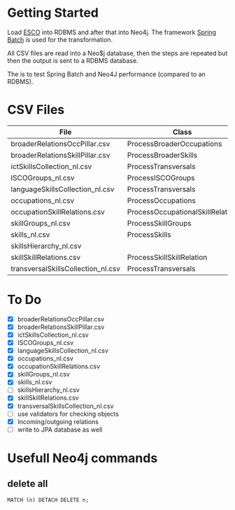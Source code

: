 # Getting Started

Load [ESCO](https://ec.europa.eu/esco/portal/) into RDBMS and after that into Neo4j.
The framework [Spring Batch](https://spring.io/projects/spring-batch) is used for the transformation.

All CSV files are read into a Neo$j database, then the steps are repeated but then the output is sent to
a RDBMS database.

The is to test Spring Batch and Neo4J performance (compared to an RDBMS).

# CSV Files

| File                               | Class                            |
|------------------------------------|----------------------------------|
| broaderRelationsOccPillar.csv      | ProcessBroaderOccupations        |
| broaderRelationsSkillPillar.csv    | ProcessBroaderSkills             |
| ictSkillsCollection_nl.csv         | ProcessTransversals              |
| ISCOGroups_nl.csv                  | ProcessISCOGroups                |
| languageSkillsCollection_nl.csv    | ProcessTransversals              |
| occupations_nl.csv                 | ProcessOccupations               |
| occupationSkillRelations.csv       | ProcessOccupationalSkillRelation |
| skillGroups_nl.csv                 | ProcessSkillGroups               |
| skills_nl.csv                      | ProcessSkills                    |
| skillsHierarchy_nl.csv             |
| skillSkillRelations.csv            | ProcessSkillSkillRelation        |
| transversalSkillsCollection_nl.csv | ProcessTransversals              |

# To Do

- [x] broaderRelationsOccPillar.csv
- [x] broaderRelationsSkillPillar.csv
- [x] ictSkillsCollection_nl.csv
- [x] ISCOGroups_nl.csv
- [x] languageSkillsCollection_nl.csv
- [x] occupations_nl.csv
- [x] occupationSkillRelations.csv
- [x] skillGroups_nl.csv
- [x] skills_nl.csv
- [ ] skillsHierarchy_nl.csv
- [x] skillSkillRelations.csv
- [x] transversalSkillsCollection_nl.csv
- [ ] use validators for checking objects
- [x] Incoming/outgoing relations
- [ ] write to JPA database as well

# Usefull Neo4j commands

## delete all

``MATCH (n) DETACH DELETE n;``